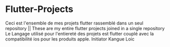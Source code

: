 # Flutter-Projects
Ceci est l'ensemble de mes projets flutter rassemblé dans un seul repository || These are my entire flutter projects joined in a single repository
Le Langage utilisé pour l'entiereté des projets est flutter couplé avec la compatibilité ios pour les produits apple.
Initiator Kangue Loic
